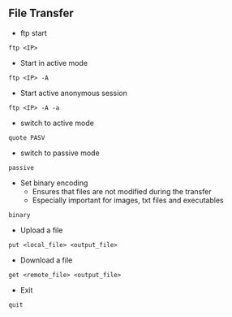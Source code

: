## File Transfer 
- ftp start
```
ftp <IP>
```
- Start in active mode 
```
ftp <IP> -A
```
- Start active anonymous session
```
ftp <IP> -A -a
```
- switch to active mode
```
quote PASV
```
- switch to passive mode 
```
passive
```
- Set binary encoding 
	- Ensures that files are not modified during the transfer
	- Especially important for images, txt files and executables
```
binary
```
- Upload a file 
```
put <local_file> <output_file>
```
- Download a file
```
get <remote_file> <output_file>
```
- Exit 
```
quit
```